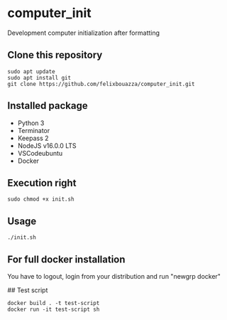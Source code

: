 # computer_init

Development computer initialization after formatting

## Clone this repository

```console
sudo apt update
sudo apt install git
git clone https://github.com/felixbouazza/computer_init.git
```

## Installed package

- Python 3
- Terminator
- Keepass 2
- NodeJS v16.0.0 LTS
- VSCodeubuntu
- Docker

## Execution right

```console
sudo chmod +x init.sh
```

## Usage

```console
./init.sh
```

## For full docker installation

You have to logout, login from your distribution and run "newgrp docker"


## Test script

```console
docker build . -t test-script
docker run -it test-script sh
```